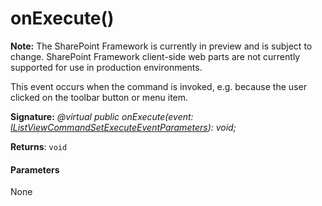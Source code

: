 # onExecute()
**Note:** The SharePoint Framework is currently in preview and is subject to change. SharePoint Framework client-side web parts are not currently supported for use in production environments.



This event occurs when the command is invoked, e.g. because the user clicked on the toolbar button or menu item.

**Signature:** _@virtual public onExecute(event: [IListViewCommandSetExecuteEventParameters](../../sp-listview-extensibility.api/interface/ilistviewcommandsetexecuteeventparameters.md)): void;_

**Returns**: `void`





#### Parameters
None


